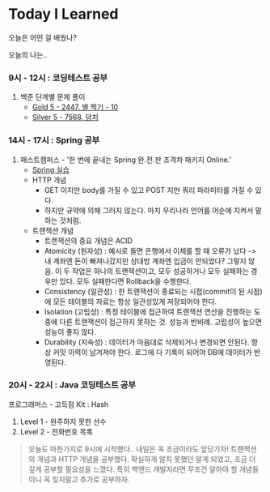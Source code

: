 # Today I Learned
오늘은 어떤 걸 배웠나?

오늘의 나는..

### 9시 - 12시 : 코딩테스트 공부
1. 백준 단계별 문제 풀이
    -  [Gold 5 - 2447. 별 찍기 - 10](https://github.com/MIN-04/CodingTest-Baekjoon/blob/master/Step/Recursion/no2447.py "Gold 5 - 2447. 별 찍기 - 10")
    -  [Silver 5 - 7568. 덩치](https://github.com/MIN-04/CodingTest-Baekjoon/blob/master/Step/BruteForce/no7568.py "Silver 5 - 7568. 덩치")


### 14시 - 17시 : Spring 공부
1. 패스트캠퍼스 - '한 번에 끝내는 Spring 완.전.판 초격차 패키지 Online.'
    - [Spring 실습](https://github.com/MIN-04/DMaker "Spring 실습")
    - HTTP 개념
      - GET 이지만 body를 가질 수 있고 POST 지만 쿼리 파라미터를 가질 수 있다.
      - 하지만 규약에 의해 그러지 않는다. 마치 우리나라 언어를 어순에 지켜서 말하는 것처럼.
    - 트랜잭션 개념
      - 트랜잭션의 중요 개념은 ACID
      - Atomicity (원자성) : 예시로 들면 은행에서 이체를 할 때 오류가 났다 -> 내 계좌엔 돈이 빠져나갔지만 상대방 계좌엔 입금이 안되었다? 그렇지 않음. 이 두 작업은 하나의 트랜잭션이고, 모두 성공하거나 모두 실패하는 경우만 있다. 모두 실패한다면 Rollback을 수행한다.
      - Consistency (일관성) : 한 트랜잭션이 종료되는 시점(commit이 된 시점)에 모든 테이블의 자료는 항상 일관성있게 저장되어야 한다.
      - Isolation (고립성) : 특정 테이블에 접근하여 트랜잭션 연산을 진행하는 도중에 다른 트랜잭션이 접근하지 못하는 것. 성능과 반비례. 고립성이 높으면 성능이 좋지 않다.
      - Durability (지속성) : 데이터가 마음대로 삭제되거나 변경되면 안된다. 항상 커밋 이력이 남겨져야 한다. 로그에 다 기록이 되어야 DB에 데이터가 반영된다.

### 20시 - 22시 : Java 코딩테스트 공부
프로그래머스 - 고득점 Kit : Hash
1. Level 1 - 완주하지 못한 선수
2. Level 2 - 전화번호 목록


> 오늘도 마찬가지로 9시에 시작했다.. 내일은 꼭 조금이라도 앞당기자!
> 트랜잭션의 개념과 HTTP 개념을 공부했다.
> 확실하게 알지 못했던 알게 되었고, 조금 더 깊게 공부할 필요성을 느꼈다.
> 특히 백엔드 개발자라면 무조건 알아야 할 개념들이니 꼭 잊지말고 추가로 공부하자. 
